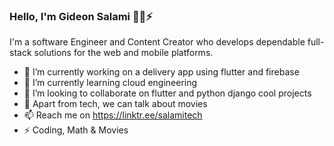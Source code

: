 ### Hello, I'm Gideon Salami 🐱‍💻⚡ 


I'm a software Engineer and Content Creator who develops dependable full-stack solutions for the web and mobile platforms.

- 🔭 I’m currently working on a delivery app using flutter and firebase
- 🌱 I’m currently learning cloud engineering
- 👯 I’m looking to collaborate on flutter and python django cool projects
- 💬 Apart from tech, we can talk about movies
- 📫 Reach me on https://linktr.ee/salamitech
- ⚡  Coding, Math & Movies 


